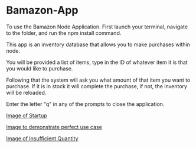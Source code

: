 # Bamazon-App

To use the Bamazon Node Application. First launch your terminal, navigate to the folder, and run the npm install command.

This app is an inventory database that allows you to make purchases within node.

You will be provided a list of items, type in the ID of whatever item it is that you would like to purchase.

Following that the system will ask you what amount of that item you want to purchase. If it is in stock it will complete the purchase, if not, the inventory will be reloaded.

Enter the letter "q" in any of the prompts to close the application.



[Image of Startup](IMG_20180727_045223681.jpg)

[Image to demonstrate perfect use case](IMG_20180727_045252976.jpg)

[Image of Insufficient Quantity](IMG_20180727_045313150.jpg)